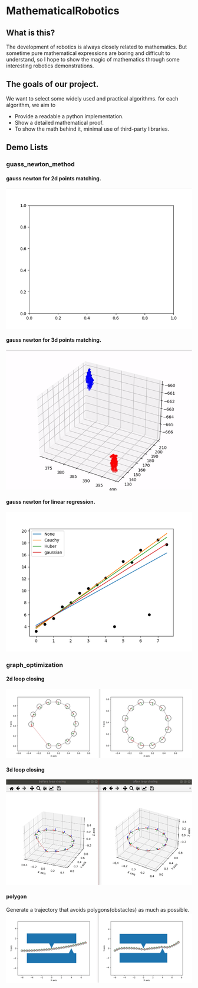 # MathematicalRobotics

## What is this?
The development of robotics is always closely related to mathematics. But sometime pure mathematical expressions are boring and difficult to understand, so I hope to show the magic of mathematics through some interesting robotics demonstrations.


## The goals of our project.
We want to select some widely used and practical algorithms. for each algorithm, we aim to 
* Provide a readable a python implementation.
* Show a detailed mathematical proof.
* To show the math behind it, minimal use of third-party libraries. 

## Demo Lists

### guass_newton_method
#### gauss newton for 2d points matching.
![demo2d](./imgs/demo2d.gif)
#### gauss newton for 3d points matching.
![demo3d](./imgs/demo3d.gif)
#### gauss newton for linear regression.
![demo_line](./imgs/demo_line.png)

### graph_optimization
#### 2d loop closing
![demo_pose2d_graph](./imgs/demo_pose2d_graph.gif)
#### 3d loop closing
![demo_pose3d_graph](./imgs/demo_pose3d_graph.gif)
#### polygon
Generate a trajectory that avoids polygons(obstacles) as much as possible.  
![demo_polygon](./imgs/demo_polygon.gif)

